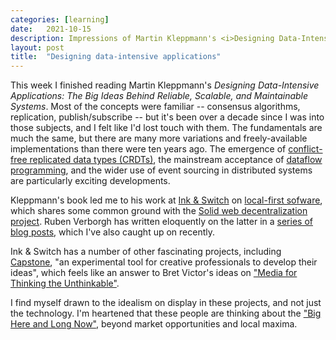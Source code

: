 ```yaml
---
categories: [learning]
date:   2021-10-15
description: Impressions of Martin Kleppmann's <i>Designing Data-Intensive Applications</i> and projects at Ink & Switch
layout: post
title:  "Designing data-intensive applications"
---
```


This week I finished reading Martin Kleppmann's _Designing Data-Intensive Applications: The Big Ideas Behind Reliable, Scalable, and Maintainable Systems_. Most of the concepts were familiar -- consensus algorithms, replication, publish/subscribe -- but it's been over a decade since I was into those subjects, and I felt like I'd lost touch with them. The fundamentals are much the same, but there are many more variations and freely-available implementations than there were ten years ago. The emergence of [conflict-free replicated data types (CRDTs)](https://en.wikipedia.org/wiki/Conflict-free_replicated_data_type), the mainstream acceptance of [dataflow programming](https://en.wikipedia.org/wiki/Dataflow_programming), and the wider use of event sourcing in distributed systems are particularly exciting developments.

Kleppmann's book led me to his work at [Ink & Switch](https://www.inkandswitch.com/) on [local-first sofware](https://www.inkandswitch.com/local-first/), which shares some common ground with the [Solid web decentralization project](https://en.wikipedia.org/wiki/Solid_(web_decentralization_project)). Ruben Verborgh has written eloquently on the latter in a [series of blog posts](https://ruben.verborgh.org/blog/), which I've also caught up on recently.

Ink & Switch has a number of other fascinating projects, including [Capstone](https://www.inkandswitch.com/capstone/), "an experimental tool for creative professionals to develop their ideas", which feels like an answer to Bret Victor's ideas on ["Media for Thinking the Unthinkable"](http://worrydream.com/MediaForThinkingTheUnthinkable/).

I find myself drawn to the idealism on display in these projects, and not just the technology. I'm heartened that these people are thinking about the ["Big Here and Long Now"](https://longnow.org/essays/big-here-long-now/), beyond market opportunities and local maxima.